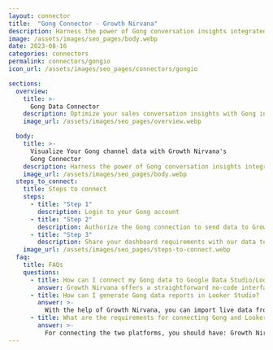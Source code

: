 ```yaml
---
layout: connector
title:  "Gong Connector - Growth Nirvana"
description: Harness the power of Gong conversation insights integrated into Looker Studio for strategic sales decisions.
image: /assets/images/seo_pages/body.webp
date: 2023-08-16
categories: connectors
permalink: connectors/gongio
icon_url: /assets/images/seo_pages/connectors/gongio

sections:
  overview:
    title: >-
      Gong Data Connector
    description: Optimize your sales conversation insights with Gong integration. Seamlessly merge conversation data from Gong with Looker Studio's analytical capabilities, unlocking insights that shape sales strategies, customer interactions, and deal performance.
    image_url: /assets/images/seo_pages/overview.webp

  body:
    title: >-
      Visualize Your Gong channel data with Growth Nirvana's
      Gong Connector
    description: Harness the power of Gong conversation insights integrated into Looker Studio for strategic sales decisions.
    image_url: /assets/images/seo_pages/body.webp
  steps_to_connect:
    title: Steps to connect
    steps:
      - title: "Step 1"
        description: Login to your Gong account
      - title: "Step 2"
        description: Authorize the Gong connection to send data to Growth Nirvana
      - title: "Step 3"
        description: Share your dashboard requirements with our data team. We will build the report for you.
    image_url: /assets/images/seo_pages/steps-to-connect.webp
  faq:
    title: FAQs
    questions:
      - title: How can I connect my Gong data to Google Data Studio/Looker Studio?
        answer: Growth Nirvana offers a straightforward no-code interface to connect to Gong data sources.
      - title: How can I generate Gong data reports in Looker Studio?
        answer: >-
          With the help of Growth Nirvana, you can import live data from Gong into Looker Studio. These data can be viewed in charts, tables, and dashboards to generate branded reports that can be shared instantly.
      - title: What are the requirements for connecting Gong and Looker Studio?
        answer: >-
          For connecting the two platforms, you should have: Growth Nirvana Account and Gong Ads Account
---
```

